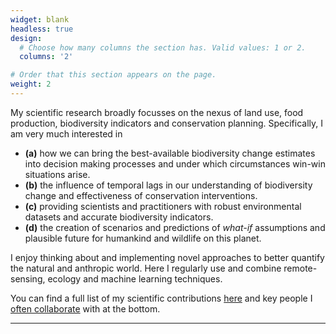 ```yaml
---
widget: blank
headless: true
design:
  # Choose how many columns the section has. Valid values: 1 or 2.
  columns: '2'

# Order that this section appears on the page.
weight: 2
---
```


My scientific research broadly focusses on the nexus of land use, food production, biodiversity indicators and conservation planning.
Specifically, I am very much interested in
- **(a)** how we can bring the best-available biodiversity change estimates into decision making processes and under which circumstances win-win situations arise.
- **(b)** the influence of temporal lags in our understanding of biodiversity change and effectiveness of conservation interventions.
- **(c)** providing scientists and practitioners with robust environmental datasets and accurate biodiversity indicators.
- **(d)** the creation of scenarios and predictions of *what-if* assumptions and plausible future for humankind and wildlife on this planet.

I enjoy thinking about and implementing novel approaches to better quantify the natural and anthropic world. Here I regularly use and combine remote-sensing, ecology and machine learning techniques.

You can find a full list of my scientific contributions [here](https://scholar.google.co.uk/citations?hl=en&pli=1&user=qa-Dz6QAAAAJ) and key people I [often collaborate](#section-collab) with at the bottom.

<hr>
